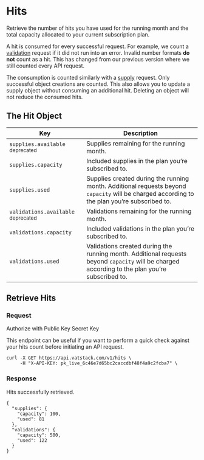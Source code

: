 # Hits

Retrieve the number of hits you have used for the running month and the total capacity allocated to your current subscription plan.

A hit is consumed for every successful request. For example, we count a [validation](https://vatstack.com/docs/validations) request if it did not run into an error. Invalid number formats **do not** count as a hit. This has changed from our previous version where we still counted every API request.

The consumption is counted similarly with a [supply](https://vatstack.com/docs/supplies) request. Only successful object creations are counted. This also allows you to update a supply object without consuming an additional hit. Deleting an object will not reduce the consumed hits.

## The Hit Object

| Key | Description |
| --- | --- |
| `supplies.available` <small>deprecated</small> | Supplies remaining for the running month. |
| `supplies.capacity` | Included supplies in the plan you’re subscribed to. |
| `supplies.used` | Supplies created during the running month. Additional requests beyond `capacity` will be charged according to the plan you’re subscribed to. |
| `validations.available` <small>deprecated</small> | Validations remaining for the running month. |
| `validations.capacity` | Included validations in the plan you’re subscribed to. |
| `validations.used` | Validations created during the running month. Additional requests beyond `capacity` will be charged according to the plan you’re subscribed to. |

## Retrieve Hits

### Request

Authorize with <span class="badge badge-success">Public Key</span> <span class="badge badge-warning">Secret Key</span>

This endpoint can be useful if you want to perform a quick check against your hits count before initiating an API request.

```
curl -X GET https://api.vatstack.com/v1/hits \
     -H "X-API-KEY: pk_live_6c46e7d65bc2caccdbf48f4a9c2fcba7" \
```

### Response

Hits successfully retrieved.

```
{
  "supplies": {
    "capacity": 100,
    "used": 81
  },
  "validations": {
    "capacity": 500,
    "used": 122
  }
}
```
